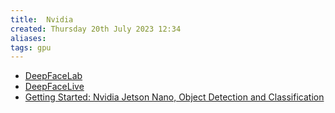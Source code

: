 ```yaml
---
title:  Nvidia
created: Thursday 20th July 2023 12:34
aliases: 
tags: gpu
---
```


- [DeepFaceLab](https://github.com/iperov/DeepFaceLab)
- [DeepFaceLive](https://github.com/iperov/DeepFaceLive)
- [Getting Started: Nvidia Jetson Nano, Object Detection and Classification](https://towardsdatascience.com/getting-started-nvidia-jetson-nano-object-detection-and-classification-161ad566d594)
